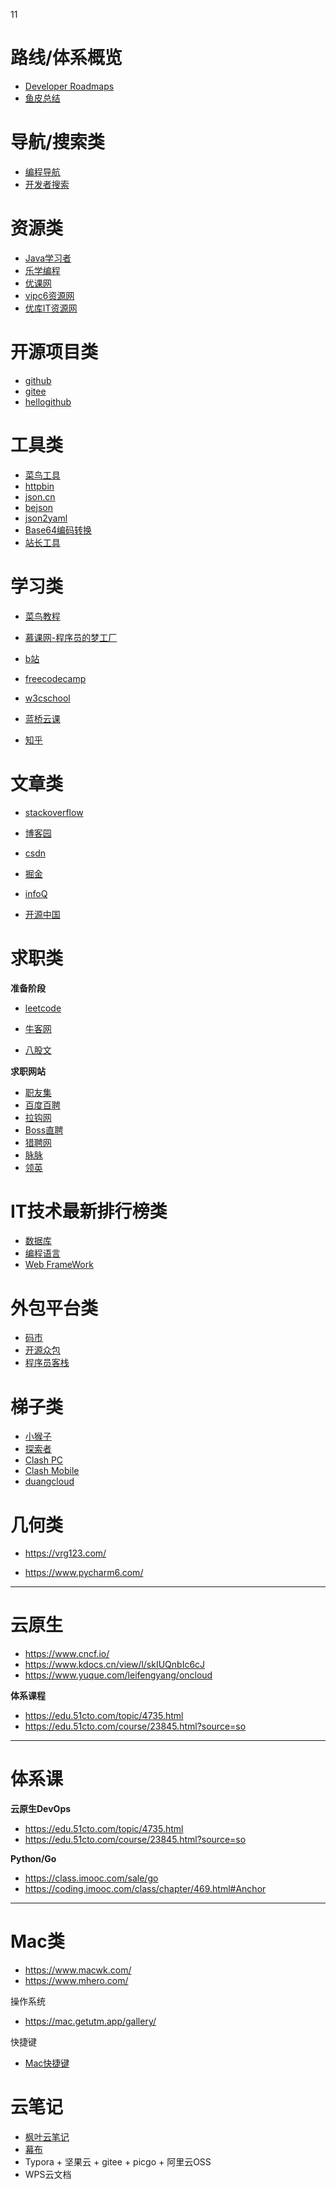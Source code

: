 11

# 路线/体系概览

- [Developer Roadmaps](https://roadmap.sh/)
- [鱼皮总结](https://luxian.yupi.icu/#/)

# 导航/搜索类

- [编程导航](https://home.code-nav.cn/)
- [开发者搜索](https://kaifa.baidu.com/)

# 资源类

- [Java学习者](https://www.javaxxz.com/)
- [乐学编程](https://lexuecode.com/)
- [优课网](https://youkewang.top/)
- [vipc6资源网](https://www.vipc6.com/)
- [优库IT资源网](https://www.ukoou.com/)

# 开源项目类

- [github](https://github.com/)
- [gitee](https://gitee.com/)
- [hellogithub](https://www.hellogithub.com/)

# 工具类

- [菜鸟工具](https://c.runoob.com/)
- [httpbin](http://httpbin.org/#/)
- [json.cn](https://www.json.cn/)
- [bejson](https://www.bejson.com/)
- [json2yaml](http://www.json2yaml.com/)
- [Base64编码转换](https://www.qqxiuzi.cn/bianma/base64.htm)
- [站长工具](https://tool.chinaz.com/)

# 学习类

- [菜鸟教程](https://www.runoob.com/)

- [慕课网-程序员的梦工厂](https://www.imooc.com/)
- [b站](https://www.bilibili.com/)

- [freecodecamp](https://www.freecodecamp.org/)
- [w3cschool](https://www.w3cschool.cn/)
- [蓝桥云课](https://www.lanqiao.cn/)
- [知乎](https://www.zhihu.com/)

# 文章类

- [stackoverflow](https://stackoverflow.com/)

- [博客园](https://www.cnblogs.com/)
- [csdn](https://www.csdn.net/)
- [掘金](https://juejin.cn/)
- [infoQ](https://www.infoq.cn/)
- [开源中国](https://www.oschina.net/)

# 求职类

**准备阶段**

- [leetcode](https://leetcode-cn.com/)
- [牛客网](https://hr.nowcoder.com/)

- [八股文](https://www.php.cn/)

**求职网站**

- [职友集](https://www.jobui.com/)
- [百度百聘](https://zhaopin.baidu.com/quanzhi?city=%E6%88%90%E9%83%BD&query=%E8%BF%90%E8%90%A5)
- [拉钩网](https://www.lagou.com/chengdu/)
- [Boss直聘](https://www.zhipin.com/chengdu/)
- [猎聘网](https://www.liepin.com/)
- [脉脉](https://maimai.cn/)
- [领英](https://www.linkedin.cn/)

# IT技术最新排行榜类

- [数据库](https://db-engines.com/en/ranking)
- [编程语言](https://www.tiobe.com/tiobe-index/)
- [Web FrameWork](https://www.techempower.com/benchmarks/)

# 外包平台类

- [码市](https://codemart.com/)
- [开源众包](https://zb.oschina.net/)
- [程序员客栈](https://www.proginn.com/)

# 梯子类

- [小猴子](https://github.com/xiaohouzivpn/xiaohouzi)
- [探索者](https://www.cryxr.xyz/)
- [Clash PC](https://maofun.com/739.html)
- [Clash Mobile](https://10101.io/2020/02/05/how-to-use-clash-for-android/comment-page-1)
- [duangcloud](https://portal.duangcloud.xyz/)

# 几何类

- <https://vrg123.com/>

- <https://www.pycharm6.com/>

---

# 云原生

- <https://www.cncf.io/>
- <https://www.kdocs.cn/view/l/skIUQnbIc6cJ>
- <https://www.yuque.com/leifengyang/oncloud>

**体系课程**

- <https://edu.51cto.com/topic/4735.html>
- <https://edu.51cto.com/course/23845.html?source=so>

---

# 体系课

**云原生DevOps**

- <https://edu.51cto.com/topic/4735.html>
- <https://edu.51cto.com/course/23845.html?source=so>

**Python/Go**

- <https://class.imooc.com/sale/go>
- <https://coding.imooc.com/class/chapter/469.html#Anchor>

---

# Mac类

- <https://www.macwk.com/>
- <https://www.mhero.com/>

操作系统

- <https://mac.getutm.app/gallery/>

快捷键

- [Mac快捷键](https://support.apple.com/zh-cn/HT201236)

# 云笔记

- [枫叶云笔记](http://cloud.fynote.com/)
- [幕布](https://mubu.com/)
- Typora + 坚果云 + gitee + picgo + 阿里云OSS
- WPS云文档
